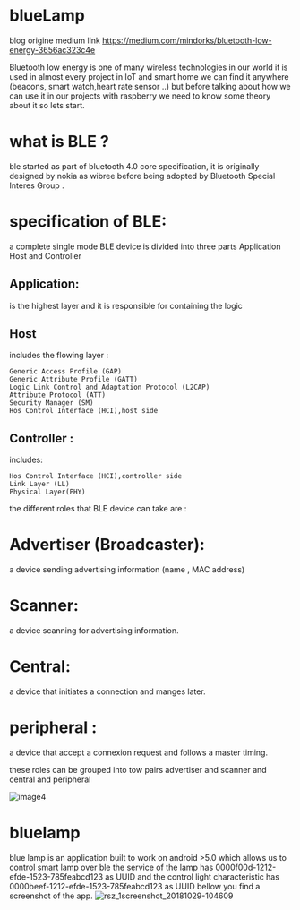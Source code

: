 # blueLamp
blog origine medium link https://medium.com/mindorks/bluetooth-low-energy-3656ac323c4e

Bluetooth low energy is one of many wireless technologies in our world it is used in almost every project in IoT and smart home we can find it anywhere (beacons, smart watch,heart rate sensor ..) but before talking about how we can use it in our projects with raspberry we need to know some theory about it so lets start.

# what is BLE ?

ble started as part of bluetooth 4.0 core specification, it is originally designed by nokia as wibree before being adopted by Bluetooth Special Interes Group .

# specification of BLE:

a complete single mode BLE device is divided into three parts Application Host and Controller

## Application:

is the highest layer and it is responsible for containing the logic

## Host

includes the flowing layer :

    Generic Access Profile (GAP)
    Generic Attribute Profile (GATT)
    Logic Link Control and Adaptation Protocol (L2CAP)
    Attribute Protocol (ATT)
    Security Manager (SM)
    Hos Control Interface (HCI),host side

## Controller :

includes:

    Hos Control Interface (HCI),controller side
    Link Layer (LL)
    Physical Layer(PHY)

the different roles that BLE device can take are :

# Advertiser (Broadcaster):

a device sending advertising information (name , MAC address)

# Scanner:

a device scanning for advertising information.

# Central:

a device that initiates a connection and manges later.

# peripheral :

a device that accept a connexion request and follows a master timing.

these roles can be grouped into tow pairs advertiser and scanner and central and peripheral

![image4](https://user-images.githubusercontent.com/38364385/45872832-e893c380-bd88-11e8-8b2f-49811b5bc144.jpeg)

# bluelamp 
blue lamp is an application built to work on android >5.0 which allows us to control smart lamp over ble the service of the lamp has 0000f00d-1212-efde-1523-785feabcd123 as UUID and the control light characteristic has 0000beef-1212-efde-1523-785feabcd123 as UUID bellow you find a screenshot of the app.
![rsz_1screenshot_20181029-104609](https://user-images.githubusercontent.com/38364385/47644686-1e3d8080-db6f-11e8-928f-21219a0f8e35.png)

